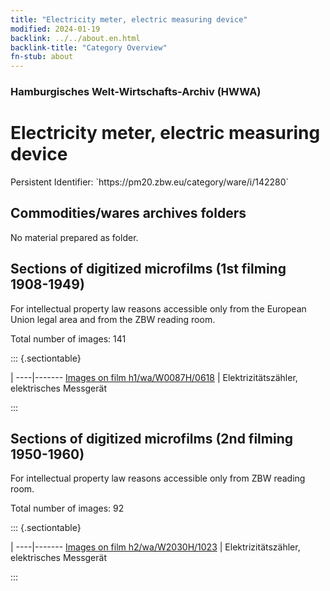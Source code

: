 ```yaml
---
title: "Electricity meter, electric measuring device"
modified: 2024-01-19
backlink: ../../about.en.html
backlink-title: "Category Overview"
fn-stub: about
---
```


### Hamburgisches Welt-Wirtschafts-Archiv (HWWA)

# Electricity meter, electric measuring device

<div class="hint">Persistent Identifier: `https://pm20.zbw.eu/category/ware/i/142280`</div>







## Commodities/wares archives folders





No material prepared as folder.



<a id="filmsections" />

## Sections of digitized microfilms (1st filming 1908-1949)

<p>For intellectual property law reasons accessible only from the European Union legal area and from the ZBW reading room.</p>



<p>Total number of images: 141</p>




::: {.sectiontable}

 | 
----|-------
<a class="btn" href="https://pm20.zbw.eu/film/h1/wa/W0087H/0618" rel="nofollow">Images on film h1/wa/W0087H/0618</a> | Elektrizitätszähler, elektrisches Messgerät


:::




## Sections of digitized microfilms (2nd filming 1950-1960)

<p>For intellectual property law reasons accessible only from ZBW reading room.</p>



<p>Total number of images: 92</p>




::: {.sectiontable}

 | 
----|-------
<a class="btn" href="https://pm20.zbw.eu/film/h2/wa/W2030H/1023" rel="nofollow">Images on film h2/wa/W2030H/1023</a> | Elektrizitätszähler, elektrisches Messgerät


:::
















